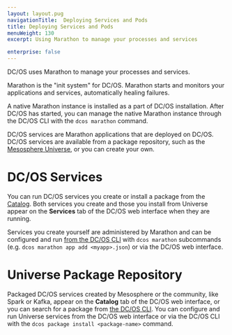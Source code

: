 ```yaml
---
layout: layout.pug
navigationTitle:  Deploying Services and Pods
title: Deploying Services and Pods
menuWeight: 130
excerpt: Using Marathon to manage your processes and services

enterprise: false
---
```


DC/OS uses Marathon to manage your processes and services.

Marathon is the "init system" for DC/OS. Marathon starts and monitors your applications and services, automatically healing failures.

A native Marathon instance is installed as a part of DC/OS installation. After DC/OS has started, you can manage the native Marathon instance through the DC/OS CLI with the `dcos marathon` command.

DC/OS services are Marathon applications that are deployed on DC/OS. DC/OS services are available from a package repository, such as the [Mesosphere Universe](/1.11/overview/concepts/#mesosphere-universe), or you can create your own.

#  DC/OS Services

You can run DC/OS services you create or install a package from the [Catalog](/1.11/gui/catalog/). Both services you create and those you install from Universe appear on the **Services** tab of the DC/OS web interface when they are running.

Services you create yourself are administered by Marathon and can be configured and run [from the DC/OS CLI](/1.11/cli/command-reference/) with `dcos marathon` subcommands (e.g. `dcos marathon app add <myapp>.json`) or via the DC/OS web interface.

# Universe Package Repository
Packaged DC/OS services created by Mesosphere or the community, like Spark or Kafka, appear on the **Catalog** tab of the DC/OS web interface, or you can search for a package from [the DC/OS CLI](/1.11/cli/command-reference/). You can configure and run Universe services from the DC/OS web interface or via the DC/OS CLI with the `dcos package install <package-name>` command.
